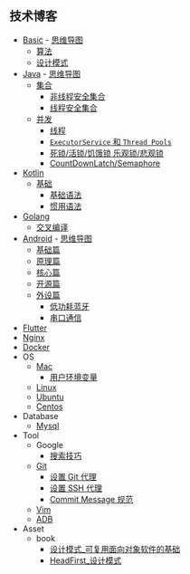 ## 技术博客

- [Basic](md/language/basic.md) - [思维导图](mind/Basic.pdf)
  - [算法](md/language/basic.md#算法)
  - [设计模式](md/language/basic.md#设计模式)
- [Java](md/language/java.md) - [思维导图](mind/Java.pdf)
  - [集合](md/language/java.md#集合)
    - [非线程安全集合](md/language/java.md#非线程安全集合)
    - [线程安全集合](md/language/java.md#线程安全集合)
  - [并发](md/language/java.md#并发)
    - [线程](md/language/java.md#线程)
    - [`ExecutorService` 和 `Thread Pools`](#executorservice-和-thread-pools)
    - [死锁/活锁/饥饿锁 乐观锁/悲观锁](#死锁活锁饥饿锁-乐观锁悲观锁)
    - [CountDownLatch/Semaphore](#countdownlatchsemaphore)
- [Kotlin](md/language/kotlin.md)
  - [基础](md/language/kotlin.md#基础)
    - [基础语法](md/language/kotlin.md#基础语法)
    - [惯用语法](md/language/kotlin.md#惯用语法)
- [Golang](md/language/golang.md)
  - [交叉编译](md/language/golang.md#交叉编译)
- [Android](md/android.md) - [思维导图](mind/Android.pdf)
  - [基础篇](md/android.md#基础篇)
  - [原理篇](md/android.md#原理篇)
  - [核心篇](md/android.md#核心篇)
  - [开源篇](md/android.md#开源篇)
  - [外设篇](md/android.md#外设篇)
    - [低功耗蓝牙](md/android.md#低功耗蓝牙Bluetooth-Low-Energy)
    - [串口通信](md/android.md#串口通信)
- [Flutter](md/flutter.md)
- [Nginx](md/nginx.md)
- [Docker](md/docker.md)
- OS
  - [Mac](md/os/mac.md)
    - [用户环境变量](md/os/mac.md#用户环境变量)
  - [Linux](md/os/linux.md)
  - [Ubuntu](md/os/ubuntu.md)
  - [Centos](md/os/centos.md)
- Database
  - [Mysql](md/database/mysql.md)
- Tool
  - Google
    - [搜索技巧](md/tool/google.md#搜索技巧)
  - [Git](md/tool/git.md)
    - [设置 Git 代理](md/tool/git.md#设置-Git-代理)
    - [设置 SSH 代理](md/tool/git.md#设置-SSH-代理)
    - [Commit Message 规范](md/tool/git-commit-message-specification.md)
  - [Vim](md/tool/vim.md)
  - [ADB](md/android/adb.md)
- Asset
  - book
    - [设计模式_可复用面向对象软件的基础](asset/pdf/设计模式_可复用面向对象软件的基础.pdf)
    - [HeadFirst_设计模式](asset/pdf/HeadFirst_设计模式.pdf)
